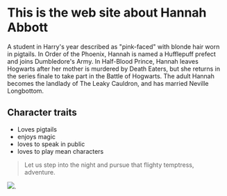 # This is the web site about Hannah Abbott

A student in Harry's year described as "pink-faced" with blonde hair worn in pigtails. In Order of the Phoenix, Hannah is named a Hufflepuff prefect and joins Dumbledore's Army. In Half-Blood Prince, Hannah leaves Hogwarts after her mother is murdered by Death Eaters, but she returns in the series finale to take part in the Battle of Hogwarts. The adult Hannah becomes the landlady of The Leaky Cauldron, and has married Neville Longbottom.

## Character traits

* Loves pigtails
* enjoys magic
* loves to speak in public
* loves to play mean characters

> Let us step into the night and pursue that flighty temptress, adventure.

<img src="https://www.publicdomainpictures.net/pictures/320000/velka/klee-blute-wildblume-pflanze-15771911986x9.jpg"/>. 
